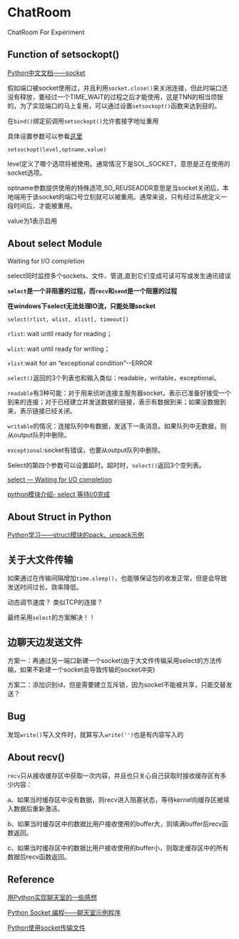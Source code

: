 # ChatRoom
ChatRoom For Experiment

## Function of setsockopt()
[Python中文文档——socket](http://python.usyiyi.cn/translate/python_278/library/socket.html)

假如端口被socket使用过，并且利用`socket.close()`来关闭连接，但此时端口还没有释放，要经过一个TIME_WAIT的过程之后才能使用，这是TNN的相当烦银的，为了实现端口的马上复用，可以通过设置`setsockopt()`函数来达到目的。

在`bind()`绑定前调用`setsockopt()`允许套接字地址重用

具体设置参数可以参看[这里](http://www.cnblogs.com/xiaowuyi/archive/2012/08/06/2625509.html)

`setsockopt(level,optname,value)`

level定义了哪个选项将被使用。通常情况下是SOL_SOCKET，意思是正在使用的socket选项。

optname参数提供使用的特殊选项,SO_REUSEADDR意思是当socket关闭后，本地端用于该socket的端口号立刻就可以被重用。通常来说，只有经过系统定义一段时间后，才能被重用。

value为1表示启用

## About select Module
Waiting for I/O completion

select同时监控多个sockets、文件、管道,直到它们变成可读可写或发生通讯错误

**`select`是一个非阻塞的过程，而`recv`和`send`是一个阻塞的过程**

**在windows下select无法处理IO流，只能处理socket**

`select(rlist, wlist, xlist[, timeout])`

`rlist`: wait until ready for reading；

`wlist`: wait until ready for writing；

`xlist`:wait for an “exceptional condition”--ERROR

`select()`返回的3个列表也和输入类似：readable，writable，exceptional。

`readable`有3种可能：对于用来侦听连接主服务器socket，表示已准备好接受一个到来的连接；对于已经建立并发送数据的链接，表示有数据到来；如果没数据到来，表示链接已经关闭。

`writable`的情况：连接队列中有数据，发送下一条消息。如果队列中无数据，则从output队列中删除。

`exceptional`:socket有错误，也要从output队列中删除。

Select的第四个参数可以设置超时。超时时，`select()`返回3个空列表。

[select — Waiting for I/O completion](http://python.usyiyi.cn/translate/python_278/library/index.html)

[python模块介绍- select 等待I/0完成](http://my.oschina.net/u/1433482/blog/191211)

## About Struct in Python
[Python学习——struct模块的pack、unpack示例](http://blog.csdn.net/sunboy_2050/article/details/5974029)

## 关于大文件传输

如果通过在传输间隔增加`time.sleep()`，也能够保证包的收发正常，但是会导致发送时间过长，效率降低。

动态调节速度？
类似TCP的连接？

最终采用`select`的方案解决！！

## 边聊天边发送文件

方案一：再通过另一端口新建一个socket(由于大文件传输采用select的方法传输，如果不新建一个socket会导致传输的socket冲突)

方案二：添加识别id，但是需要建立互斥锁，因为socket不能被共享，只能交替发送？

## Bug

发现`write()`写入文件时，就算写入`write('')`也是有内容写入的

## About recv()

`recv`只从接收缓存区中获取一次内容，并且也只关心自己获取时接收缓存区有多少内容：

a、如果当时缓存区中没有数据，则recv进入阻塞状态，等待kernel向缓存区被填入数据后重新激活。

b、如果当时缓存区中的数据比用户接收使用的buffer大，则填满buffer后recv函数返回。

c、如果当时缓存区中的数据比用户接收使用的buffer小，则取走缓存区中的所有数据后recv函数返回。

## Reference
[用Python实现聊天室的一些感想](http://tonnie17.github.io/2015/12/11/chatroom/)

[Python Socket 编程——聊天室示例程序](http://www.cnblogs.com/hazir/p/python_chat_room.html)

[Python使用socket传输文件](http://blog.csdn.net/thare_lam/article/details/49506565)